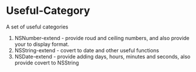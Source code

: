 Useful-Category
===============

A set of useful categories

1. NSNumber-extend - provide roud and ceiling numbers, and also provide your to display format.
2. NSString-extend - covert to date and other useful functions
3. NSDate-extend - provide adding days, hours, minutes and seconds, also provide covert to NSString
